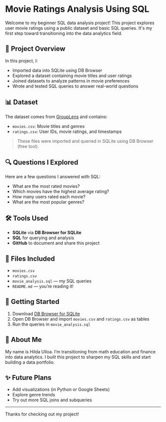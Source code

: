 # Movie Ratings Analysis Using SQL

Welcome to my beginner SQL data analysis project! This project explores user movie ratings using a public dataset and basic SQL queries. It's my first step toward transitioning into the data analytics field.

## 📁 Project Overview

In this project, I:
- Imported data into SQLite using DB Browser
- Explored a dataset containing movie titles and user ratings
- Joined datasets to analyze patterns in movie preferences
- Wrote and tested SQL queries to answer real-world questions

## 📊 Dataset

The dataset comes from [GroupLens](https://grouplens.org/datasets/movielens/) and contains:

- `movies.csv`: Movie titles and genres
- `ratings.csv`: User IDs, movie ratings, and timestamps

> These files were imported and queried in SQLite using DB Browser (free tool).

## 🔍 Questions I Explored

Here are a few questions I answered with SQL:

- What are the most rated movies?
- Which movies have the highest average rating?
- How many users rated each movie?
- What are the most popular genres?

## 🛠️ Tools Used

- **SQLite** via **DB Browser for SQLite**  
- **SQL** for querying and analysis  
- **GitHub** to document and share this project

## 📁 Files Included

- `movies.csv`
- `ratings.csv`
- `movie_analysis.sql` — my SQL queries
- `README.md` — you’re reading it!

## 🚀 Getting Started

1. Download [DB Browser for SQLite](https://sqlitebrowser.org/)
2. Open DB Browser and import `movies.csv` and `ratings.csv` as tables
3. Run the queries in `movie_analysis.sql`

## 🙋 About Me

My name is Hilda Ulloa. I’m transitioning from math education and finance into data analytics. I built this project to sharpen my SQL skills and start building a data portfolio.

## ✨ Future Plans

- Add visualizations (in Python or Google Sheets)
- Explore genre trends
- Try out more SQL joins and subqueries

---

Thanks for checking out my project!
